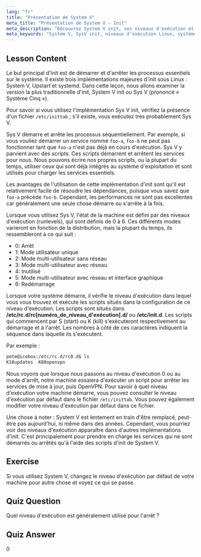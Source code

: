 ```yaml
---
lang: "fr"
title: "Présentation de System V"
meta_title: "Présentation de System V - Init"
meta_description: "Découvrez System V init, ses niveaux d'exécution et comment il gère les processus sous Linux. Comprenez les bases de SysV pour les débutants et les utilisateurs intermédiaires."
meta_keywords: "System V, SysV init, niveaux d'exécution Linux, système init, tutoriel Linux, guide du débutant, gestion des processus"
---
```


## Lesson Content

Le but principal d'init est de démarrer et d'arrêter les processus essentiels sur le système. Il existe trois implémentations majeures d'init sous Linux : System V, Upstart et systemd. Dans cette leçon, nous allons examiner la version la plus traditionnelle d'init, System V init ou Sys V (prononcé « Système Cinq »).

Pour savoir si vous utilisez l'implémentation Sys V init, vérifiez la présence d'un fichier `/etc/inittab` ; s'il existe, vous exécutez très probablement Sys V.

Sys V démarre et arrête les processus séquentiellement. Par exemple, si vous vouliez démarrer un service nommé `foo-a`, `foo-b` ne peut pas fonctionner tant que `foo-a` n'est pas déjà en cours d'exécution. Sys V y parvient avec des scripts. Ces scripts démarrent et arrêtent les services pour nous. Nous pouvons écrire nos propres scripts, ou la plupart du temps, utiliser ceux qui sont déjà intégrés au système d'exploitation et sont utilisés pour charger les services essentiels.

Les avantages de l'utilisation de cette implémentation d'init sont qu'il est relativement facile de résoudre les dépendances, puisque vous savez que `foo-a` précède `foo-b`. Cependant, les performances ne sont pas excellentes car généralement une seule chose démarre ou s'arrête à la fois.

Lorsque vous utilisez Sys V, l'état de la machine est défini par des niveaux d'exécution (runlevels), qui sont définis de 0 à 6. Ces différents modes varieront en fonction de la distribution, mais la plupart du temps, ils ressembleront à ce qui suit :

- 0: Arrêt
- 1: Mode utilisateur unique
- 2: Mode multi-utilisateur sans réseau
- 3: Mode multi-utilisateur avec réseau
- 4: Inutilisé
- 5: Mode multi-utilisateur avec réseau et interface graphique
- 6: Redémarrage

Lorsque votre système démarre, il vérifie le niveau d'exécution dans lequel vous vous trouvez et exécute les scripts situés dans la configuration de ce niveau d'exécution. Les scripts sont situés dans **/etc/rc.d/rc[numéro_de_niveau_d'exécution].d/** ou **/etc/init.d**. Les scripts qui commencent par S (start) ou K (kill) s'exécuteront respectivement au démarrage et à l'arrêt. Les nombres à côté de ces caractères indiquent la séquence dans laquelle ils s'exécutent.

Par exemple :

```bash
pete@icebox:/etc/rc.d/rc0.d$ ls
K10updates  K80openvpn
```

Nous voyons que lorsque nous passons au niveau d'exécution 0 ou au mode d'arrêt, notre machine essaiera d'exécuter un script pour arrêter les services de mise à jour, puis OpenVPN. Pour savoir à quel niveau d'exécution votre machine démarre, vous pouvez consulter le niveau d'exécution par défaut dans le fichier `/etc/inittab`. Vous pouvez également modifier votre niveau d'exécution par défaut dans ce fichier.

Une chose à noter : System V est lentement en train d'être remplacé, peut-être pas aujourd'hui, ni même dans des années. Cependant, vous pourriez voir des niveaux d'exécution apparaître dans d'autres implémentations d'init. C'est principalement pour prendre en charge les services qui ne sont démarrés ou arrêtés qu'à l'aide des scripts d'init de System V.

## Exercise

Si vous utilisez System V, changez le niveau d'exécution par défaut de votre machine pour autre chose et voyez ce qui se passe.

## Quiz Question

Quel niveau d'exécution est généralement utilisé pour l'arrêt ?

## Quiz Answer

0
